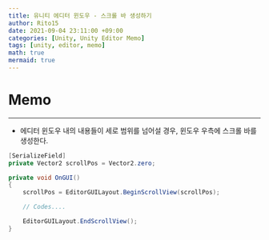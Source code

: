 ```yaml
---
title: 유니티 에디터 윈도우 - 스크롤 바 생성하기
author: Rito15
date: 2021-09-04 23:11:00 +09:00
categories: [Unity, Unity Editor Memo]
tags: [unity, editor, memo]
math: true
mermaid: true
---
```


# Memo
---

- 에디터 윈도우 내의 내용들이 세로 범위를 넘어설 경우, 윈도우 우측에 스크롤 바를 생성한다.

```cs
[SerializeField]
private Vector2 scrollPos = Vector2.zero;

private void OnGUI()
{
    scrollPos = EditorGUILayout.BeginScrollView(scrollPos);

    // Codes....

    EditorGUILayout.EndScrollView();
}
```

